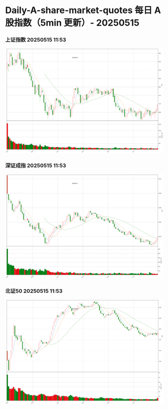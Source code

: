 
# Daily-A-share-market-quotes 每日 A 股指数（5min 更新）- 20250515

### 上证指数 20250515 11:53
![](./fig/2025/5/20250515-sh000001.png)

### 深证成指 20250515 11:53
![](./fig/2025/5/20250515-sz399001.png)

### 北证50 20250515 11:53
![](./fig/2025/5/20250515-bj899050.png)
